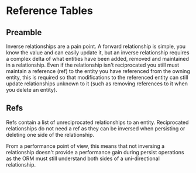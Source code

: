 Reference Tables
================

Preamble
--------
Inverse relationships are a pain point. A forward relationship is simple, you know the value and can easily update it,
but an inverse relationship requires a complex delta of what entities have been added, removed and maintained in a
relationship. Even if the relationship isn't reciprocated you still must maintain a reference (ref) to the entity
you have referenced from the owning entity, this is required so that modifications to the referenced entity can still
update relationships unknown to it (such as removing references to it when you delete an entity).

Refs
----
Refs contain a list of unreciprocated relationships to an entity. Reciprocated relationships do not need a ref as they
can be inversed when persisting or deleting one side of the relationship.

From a performance point of view, this means that not inversing a relationship doesn't provide a performance gain
during persist operations as the ORM must still understand both sides of a uni-directional relationship.
